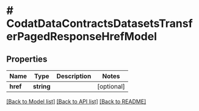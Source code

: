 # # CodatDataContractsDatasetsTransferPagedResponseHrefModel

## Properties

Name | Type | Description | Notes
------------ | ------------- | ------------- | -------------
**href** | **string** |  | [optional]

[[Back to Model list]](../../README.md#models) [[Back to API list]](../../README.md#endpoints) [[Back to README]](../../README.md)
